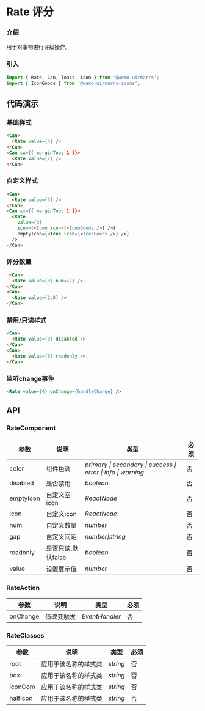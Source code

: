 # Rate 评分

### 介绍

用于对事物进行评级操作。

### 引入

```js
import { Rate, Can, Toast, Icon } from '@wemo-ui/marrs';
import { IconGoods } from '@wemo-ui/marrs-icons';
```

## 代码演示

### 基础样式

```html
<Can>
  <Rate value={4} />
</Can>
<Can sx={{ marginTop: 1 }}>
  <Rate value={2} />
</Can>
```

### 自定义样式

```html
<Can>
  <Rate value={3} />
</Can>
<Can sx={{ marginTop: 1 }}>
  <Rate
    value={3}
    icon={<Icon icon={<IconGoods />} />}
    emptyIcon={<Icon icon={<IconGoods />} />}
  />
</Can>
```

### 评分数量

```html
 <Can>
  <Rate value={3} num={7} />
</Can>
<Can>
  <Rate value={2.5} />
</Can>
```

### 禁用/只读样式

```html
<Can>
  <Rate value={3} disabled />
</Can>
<Can>
  <Rate value={3} readonly />
</Can>
```

### 监听change事件

```html
<Rate value={4} onChange={handleChange} />
```


## API

### RateComponent


|参数|说明|类型|必须|
|--|--|--|--|
|color|组件色调|_primary \| secondary \| success \| error \| info \| warning_|否|
|disabled| 是否禁用|_boolean_|否|
|emptyIcon| 自定义空icon|_ReactNode_|否|
|icon| 自定义icon|_ReactNode_|否|
|num| 自定义数量|_number_|否|
|gap| 自定义间距|_number\|string_|否|
|readonly| 是否只读,默认false|_boolean_|否|
|value| 设置展示值|_number_|否|

### RateAction


|参数|说明|类型|必须|
|--|--|--|--|
|onChange| 值改变触发|_EventHandler_|否|

### RateClasses


|参数|说明|类型|必须|
|--|--|--|--|
|root|应用于该名称的样式类|_string_|否|
|box|应用于该名称的样式类|_string_|否|
|iconCom|应用于该名称的样式类|_string_|否|
|halfIcon|应用于该名称的样式类|_string_|否|
